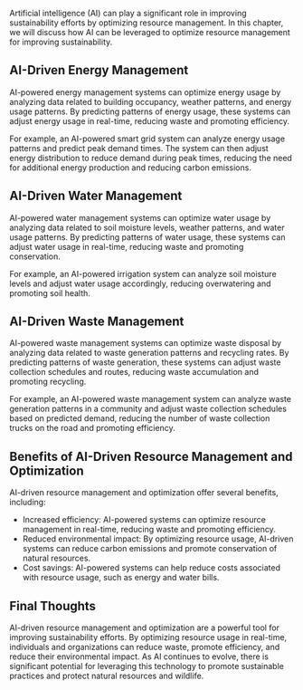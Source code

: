 
Artificial intelligence (AI) can play a significant role in improving sustainability efforts by optimizing resource management. In this chapter, we will discuss how AI can be leveraged to optimize resource management for improving sustainability.

AI-Driven Energy Management
---------------------------

AI-powered energy management systems can optimize energy usage by analyzing data related to building occupancy, weather patterns, and energy usage patterns. By predicting patterns of energy usage, these systems can adjust energy usage in real-time, reducing waste and promoting efficiency.

For example, an AI-powered smart grid system can analyze energy usage patterns and predict peak demand times. The system can then adjust energy distribution to reduce demand during peak times, reducing the need for additional energy production and reducing carbon emissions.

AI-Driven Water Management
--------------------------

AI-powered water management systems can optimize water usage by analyzing data related to soil moisture levels, weather patterns, and water usage patterns. By predicting patterns of water usage, these systems can adjust water usage in real-time, reducing waste and promoting conservation.

For example, an AI-powered irrigation system can analyze soil moisture levels and adjust water usage accordingly, reducing overwatering and promoting soil health.

AI-Driven Waste Management
--------------------------

AI-powered waste management systems can optimize waste disposal by analyzing data related to waste generation patterns and recycling rates. By predicting patterns of waste generation, these systems can adjust waste collection schedules and routes, reducing waste accumulation and promoting recycling.

For example, an AI-powered waste management system can analyze waste generation patterns in a community and adjust waste collection schedules based on predicted demand, reducing the number of waste collection trucks on the road and promoting efficiency.

Benefits of AI-Driven Resource Management and Optimization
----------------------------------------------------------

AI-driven resource management and optimization offer several benefits, including:

* Increased efficiency: AI-powered systems can optimize resource management in real-time, reducing waste and promoting efficiency.
* Reduced environmental impact: By optimizing resource usage, AI-driven systems can reduce carbon emissions and promote conservation of natural resources.
* Cost savings: AI-powered systems can help reduce costs associated with resource usage, such as energy and water bills.

Final Thoughts
--------------

AI-driven resource management and optimization are a powerful tool for improving sustainability efforts. By optimizing resource usage in real-time, individuals and organizations can reduce waste, promote efficiency, and reduce their environmental impact. As AI continues to evolve, there is significant potential for leveraging this technology to promote sustainable practices and protect natural resources and wildlife.

